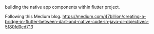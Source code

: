 building the native app components within flutter project. 


Following this Medium blog.
https://medium.com/47billion/creating-a-bridge-in-flutter-between-dart-and-native-code-in-java-or-objectivec-5f80fd0cd713


